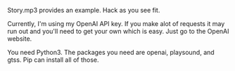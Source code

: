 Story.mp3 provides an example. Hack as you see fit.

Currently, I'm using my OpenAI API key. If you make alot of requests it may run out and you'll need to get your own which is easy. Just go to the OpenAI website.

You need Python3. The packages you need are openai, playsound, and gtss. Pip can install all of those.

